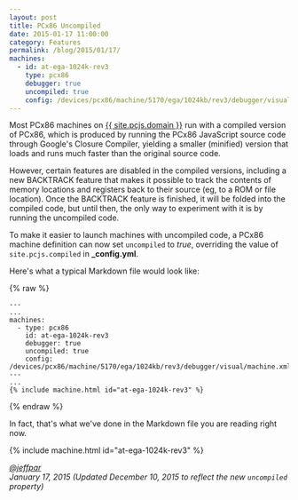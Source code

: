 ```yaml
---
layout: post
title: PCx86 Uncompiled
date: 2015-01-17 11:00:00
category: Features
permalink: /blog/2015/01/17/
machines:
  - id: at-ega-1024k-rev3
    type: pcx86
    debugger: true
    uncompiled: true
    config: /devices/pcx86/machine/5170/ega/1024kb/rev3/debugger/visual/machine.xml
---
```


Most PCx86 machines on [{{ site.pcjs.domain }}](/) run with a compiled version of PCx86, which is produced
by running the PCx86 JavaScript source code through Google's Closure Compiler, yielding a smaller (minified)
version that loads and runs much faster than the original source code.

However, certain features are disabled in the compiled versions, including a new BACKTRACK feature that
makes it possible to track the contents of memory locations and registers back to their source (eg, to a ROM
or file location).  Once the BACKTRACK feature is finished, it will be folded into the compiled code, but until
then, the only way to experiment with it is by running the uncompiled code.

To make it easier to launch machines with uncompiled code, a PCx86 machine definition can now set `uncompiled`
to *true*, overriding the value of `site.pcjs.compiled` in **_config.yml**.

Here's what a typical Markdown file would look like:

{% raw %}

	---
	...
	machines:
	  - type: pcx86
	    id: at-ega-1024k-rev3
	    debugger: true
	    uncompiled: true
	    config: /devices/pcx86/machine/5170/ega/1024kb/rev3/debugger/visual/machine.xml
	---
	...
	{% include machine.html id="at-ega-1024k-rev3" %}
	
{% endraw %}

In fact, that's what we've done in the Markdown file you are reading right now. 

{% include machine.html id="at-ega-1024k-rev3" %}

*[@jeffpar](https://jeffpar.com)*  
*January 17, 2015 (Updated December 10, 2015 to reflect the new `uncompiled` property)*
